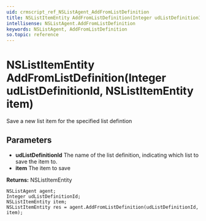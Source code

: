 ```yaml
---
uid: crmscript_ref_NSListAgent_AddFromListDefinition
title: NSListItemEntity AddFromListDefinition(Integer udListDefinitionId, NSListItemEntity item)
intellisense: NSListAgent.AddFromListDefinition
keywords: NSListAgent, AddFromListDefinition
so.topic: reference
---
```


# NSListItemEntity AddFromListDefinition(Integer udListDefinitionId, NSListItemEntity item)

Save a new list item for the specified list defintion

## Parameters

* **udListDefinitionId** The name of the list definition, indicating which list to save the item to.
* **item** The item to save

**Returns:** NSListItemEntity

```crmscript
NSListAgent agent;
Integer udListDefinitionId;
NSListItemEntity item;
NSListItemEntity res = agent.AddFromListDefinition(udListDefinitionId, item);
```

